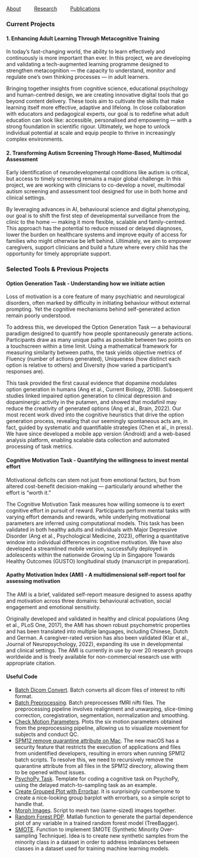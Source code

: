 [About](/index.md) &nbsp;&nbsp;&nbsp;&nbsp;&nbsp;&nbsp;&nbsp; [Research](/tools.md) &nbsp;&nbsp;&nbsp;&nbsp;&nbsp;&nbsp;&nbsp; [Publications](/publications.md)
 
### Current Projects
#### 1. Enhancing Adult Learning Through Metacognitive Training

In today’s fast-changing world, the ability to learn effectively and continuously is more important than ever. In this project, we are developing and validating a tech-augmented learning programme designed to strengthen metacognition — the capacity to understand, monitor and regulate one’s own thinking processes — in adult learners.

Bringing together insights from cognitive science, educational psychology and human-centred design, we are creating innovative digital tools that go beyond content delivery. These tools aim to cultivate the skills that make learning itself more effective, adaptive and lifelong. In close collaboration with educators and pedagogical experts, our goal is to redefine what adult education can look like: accessible, personalised and empowering — with a strong foundation in scientific rigour. Ultimately, we hope to unlock individual potential at scale and equip people to thrive in increasingly complex environments.

#### 2. Transforming Autism Screening Through Home-Based, Multimodal Assessment

Early identification of neurodevelopmental conditions like autism is critical, but access to timely screening remains a major global challenge. In this project, we are working with clinicians to co-develop a novel, multimodal autism screening and assessment tool designed for use in both home and clinical settings.

By leveraging advances in AI, behavioural science and digital phenotyping, our goal is to shift the first step of developmental surveillance from the clinic to the home — making it more flexible, scalable and family-centred. This approach has the potential to reduce missed or delayed diagnoses, lower the burden on healthcare systems and improve equity of access for families who might otherwise be left behind. Ultimately, we aim to empower caregivers, support clinicians and build a future where every child has the opportunity for timely appropriate support.

### Selected Tools & Previous Projects
#### Option Generation Task - Understanding how we initiate action
Loss of motivation is a core feature of many psychiatric and neurological disorders, often marked by difficulty in initiating behaviour without external prompting. Yet the cognitive mechanisms behind self-generated action remain poorly understood.

To address this, we developed the Option Generation Task — a behavioural paradigm designed to quantify how people spontaneously generate actions. Participants draw as many unique paths as possible between two points on a touchscreen within a time limit. Using a mathematical framework for measuring similarity between paths, the task yields objective metrics of Fluency (number of actions generated), Uniqueness (how distinct each option is relative to others) and Diversity (how varied a participant’s responses are).

This task provided the first causal evidence that dopamine modulates option generation in humans (Ang et al., Current Biology, 2018). Subsequent studies linked impaired option generation to clinical depression and dopaminergic activity in the putamen, and showed that modafinil may reduce the creativity of generated options (Ang et al., Brain, 2022). Our most recent work dived into the cognitive heuristics that drive the option generation process, revealing that our seemingly spontaneous acts are, in fact, guided by systematic and quantifiable strategies (Chen et al., in press). We have since developed a mobile app version (Android) and a web-based analysis platform, enabling scalable data collection and automated processing of task metrics.

#### Cognitive Motivation Task - Quantifying the willingness to invest mental effort
Motivational deficits can stem not just from emotional factors, but from altered cost-benefit decision-making — particularly around whether the effort is “worth it.”

The Cognitive Motivation Task measures how willing someone is to exert cognitive effort in pursuit of reward. Participants perform mental tasks with varying effort demands and rewards, while underlying motivational parameters are inferred using computational models. This task has been validated in both healthy adults and individuals with Major Depressive Disorder (Ang et al., Psychological Medicine, 2023), offering a quantitative window into individual differences in cognitive motivation. We have also developed a streamlined mobile version, successfully deployed in adolescents within the nationwide Growing Up in Singapore Towards Healthy Outcomes (GUSTO) longitudinal study (manuscript in preparation). 

#### Apathy Motivation Index (AMI) - A multidimensional self-report tool for assessing motivation
The AMI is a brief, validated self-report measure designed to assess apathy and motivation across three domains: behavioural activation, social engagement and emotional sensitivity.

Originally developed and validated in healthy and clinical populations (Ang et al., PLoS One, 2017), the AMI has shown robust psychometric properties and has been translated into multiple languages, including Chinese, Dutch and German. A caregiver-rated version has also been validated (Klar et al., Journal of Neuropsychology, 2022), expanding its use in developmental and clinical settings. The AMI is currently in use by over 20 research groups worldwide and is freely available for non-commercial research use with appropriate citation.

#### Useful Code

* [Batch Dicom Convert](https://github.com/yuensiangang/scripts/blob/05230066dbca892e1e6fe09c1990347a973b4980/spm_job_dicom_convert.m). Batch converts all dicom files of interest to nifti format.  
* [Batch Preprocessing](https://github.com/yuensiangang/scripts/blob/05230066dbca892e1e6fe09c1990347a973b4980/spm_job_preprocessing_new_job.m). Batch preprocesses fMRI nifti files. The preprocessing pipeline involves realignment and unwarping, slice-timing correction, coregistration, segmentation, normalization and smoothing. 
* [Check Motion Parameters](https://github.com/yuensiangang/scripts/blob/05230066dbca892e1e6fe09c1990347a973b4980/script_check_motion.m). Plots the six motion parameters obtained from the preprocessing pipeline, allowing us to visualize movement for subjects and conduct QC.
* [SPM12 remove quarantine attribute on Mac](https://github.com/yuensiangang/scripts/blob/8757e795d2a5a8b4030e8262f13cbe51d8024f43/mac_remove_quarantine_attribute). The new macOS has a security feature that restricts the execution of applications and files from unidentified developers, resulting in errors when running SPM12 batch scripts. To resolve this, we need to recursively remove the quarantine attribute from all files in the SPM12 directory, allowing them to be opened without issues. 
* [PsychoPy Task](https://github.com/yuensiangang/scripts/blob/7497500ef86e635a178d1aafdfd05efbf5155393/task_template_DMS.py). Template for coding a cognitive task on PsychoPy, using the delayed match-to-sampling task as an example.
* [Create Grouped Plot with Errorbar](https://github.com/yuensiangang/scripts/blob/6e0463d26c6f18162e697d5c27e9853dfe30da4b/createGroupedBarPlot.m). It is surprisingly cumbersome to create a nice-looking group barplot with errorbars, so a simple script to handle that.
* [Morph Images](https://github.com/yuensiangang/scripts/blob/2cb53426c6be5e468a26af2cb9b006ebc636f215/morphImages.m). Script to mesh two (same-sized) images together.
* [Random Forest PDP](https://github.com/yuensiangang/scripts/blob/f2d7ab1f9f353a05a74edbfa2f89970f3e8e06f5/pdp_plot.m). Matlab function to generate the partial dependence plot of any variable in a trained random forest model (TreeBagger).
* [SMOTE](https://github.com/yuensiangang/scripts/blob/eb6ace61295442c1418125cfc6a5692edaf59bb4/smote.m). Function to implement SMOTE (Synthetic Minority Over-sampling Technique). Idea is to create new synthetic samples from the minority class in a dataset in order to address imbalances between classes in a dataset used for training machine learning models.
